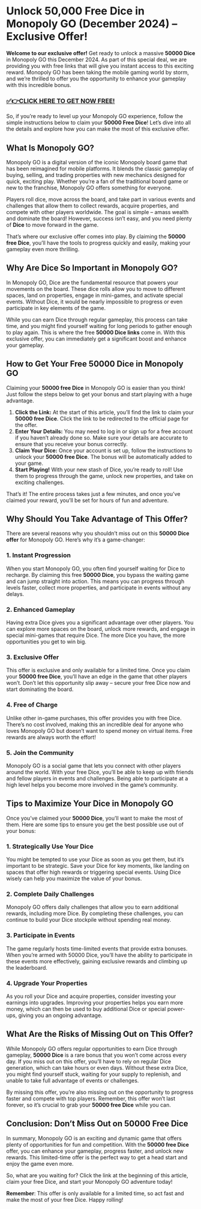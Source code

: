 # Unlock 50,000 Free Dice in Monopoly GO (December 2024) – Exclusive Offer!

**Welcome to our exclusive offer!** Get ready to unlock a massive **50000 Dice** in Monopoly GO this December 2024. As part of this special deal, we are providing you with free links that will give you instant access to this exciting reward. Monopoly GO has been taking the mobile gaming world by storm, and we’re thrilled to offer you the opportunity to enhance your gameplay with this incredible bonus.

### [✅👉CLICK HERE TO GET NOW FREE!](https://freeforyou.xyz/monopoly/go/)

So, if you’re ready to level up your Monopoly GO experience, follow the simple instructions below to claim your **50000 Free Dice**! Let’s dive into all the details and explore how you can make the most of this exclusive offer.

## What Is Monopoly GO?

Monopoly GO is a digital version of the iconic Monopoly board game that has been reimagined for mobile platforms. It blends the classic gameplay of buying, selling, and trading properties with new mechanics designed for quick, exciting play. Whether you’re a fan of the traditional board game or new to the franchise, Monopoly GO offers something for everyone.

Players roll dice, move across the board, and take part in various events and challenges that allow them to collect rewards, acquire properties, and compete with other players worldwide. The goal is simple – amass wealth and dominate the board! However, success isn’t easy, and you need plenty of **Dice** to move forward in the game.

That’s where our exclusive offer comes into play. By claiming the **50000 free Dice**, you’ll have the tools to progress quickly and easily, making your gameplay even more thrilling.

## Why Are Dice So Important in Monopoly GO?

In Monopoly GO, Dice are the fundamental resource that powers your movements on the board. These dice rolls allow you to move to different spaces, land on properties, engage in mini-games, and activate special events. Without Dice, it would be nearly impossible to progress or even participate in key elements of the game.

While you can earn Dice through regular gameplay, this process can take time, and you might find yourself waiting for long periods to gather enough to play again. This is where the free **50000 Dice links** come in. With this exclusive offer, you can immediately get a significant boost and enhance your gameplay.

## How to Get Your Free 50000 Dice in Monopoly GO

Claiming your **50000 free Dice** in Monopoly GO is easier than you think! Just follow the steps below to get your bonus and start playing with a huge advantage.

1. **Click the Link:** At the start of this article, you’ll find the link to claim your **50000 free Dice**. Click the link to be redirected to the official page for the offer.
2. **Enter Your Details:** You may need to log in or sign up for a free account if you haven’t already done so. Make sure your details are accurate to ensure that you receive your bonus correctly.
3. **Claim Your Dice:** Once your account is set up, follow the instructions to unlock your **50000 free Dice**. The bonus will be automatically added to your game.
4. **Start Playing!** With your new stash of Dice, you’re ready to roll! Use them to progress through the game, unlock new properties, and take on exciting challenges.

That’s it! The entire process takes just a few minutes, and once you’ve claimed your reward, you’ll be set for hours of fun and adventure.

## Why Should You Take Advantage of This Offer?

There are several reasons why you shouldn’t miss out on this **50000 Dice offer** for Monopoly GO. Here’s why it’s a game-changer:

### 1. **Instant Progression**

When you start Monopoly GO, you often find yourself waiting for Dice to recharge. By claiming this free **50000 Dice**, you bypass the waiting game and can jump straight into action. This means you can progress through levels faster, collect more properties, and participate in events without any delays.

### 2. **Enhanced Gameplay**

Having extra Dice gives you a significant advantage over other players. You can explore more spaces on the board, unlock more rewards, and engage in special mini-games that require Dice. The more Dice you have, the more opportunities you get to win big.

### 3. **Exclusive Offer**

This offer is exclusive and only available for a limited time. Once you claim your **50000 free Dice**, you’ll have an edge in the game that other players won’t. Don’t let this opportunity slip away – secure your free Dice now and start dominating the board.

### 4. **Free of Charge**

Unlike other in-game purchases, this offer provides you with free Dice. There’s no cost involved, making this an incredible deal for anyone who loves Monopoly GO but doesn’t want to spend money on virtual items. Free rewards are always worth the effort!

### 5. **Join the Community**

Monopoly GO is a social game that lets you connect with other players around the world. With your free Dice, you’ll be able to keep up with friends and fellow players in events and challenges. Being able to participate at a high level helps you become more involved in the game’s community.

## Tips to Maximize Your Dice in Monopoly GO

Once you’ve claimed your **50000 Dice**, you’ll want to make the most of them. Here are some tips to ensure you get the best possible use out of your bonus:

### 1. **Strategically Use Your Dice**

You might be tempted to use your Dice as soon as you get them, but it’s important to be strategic. Save your Dice for key moments, like landing on spaces that offer high rewards or triggering special events. Using Dice wisely can help you maximize the value of your bonus.

### 2. **Complete Daily Challenges**

Monopoly GO offers daily challenges that allow you to earn additional rewards, including more Dice. By completing these challenges, you can continue to build your Dice stockpile without spending real money.

### 3. **Participate in Events**

The game regularly hosts time-limited events that provide extra bonuses. When you’re armed with 50000 Dice, you’ll have the ability to participate in these events more effectively, gaining exclusive rewards and climbing up the leaderboard.

### 4. **Upgrade Your Properties**

As you roll your Dice and acquire properties, consider investing your earnings into upgrades. Improving your properties helps you earn more money, which can then be used to buy additional Dice or special power-ups, giving you an ongoing advantage.

## What Are the Risks of Missing Out on This Offer?

While Monopoly GO offers regular opportunities to earn Dice through gameplay, **50000 Dice** is a rare bonus that you won’t come across every day. If you miss out on this offer, you’ll have to rely on regular Dice generation, which can take hours or even days. Without these extra Dice, you might find yourself stuck, waiting for your supply to replenish, and unable to take full advantage of events or challenges.

By missing this offer, you’re also missing out on the opportunity to progress faster and compete with top players. Remember, this offer won’t last forever, so it’s crucial to grab your **50000 free Dice** while you can.

## Conclusion: Don’t Miss Out on 50000 Free Dice

In summary, Monopoly GO is an exciting and dynamic game that offers plenty of opportunities for fun and competition. With the **50000 free Dice** offer, you can enhance your gameplay, progress faster, and unlock new rewards. This limited-time offer is the perfect way to get a head start and enjoy the game even more.

So, what are you waiting for? Click the link at the beginning of this article, claim your free Dice, and start your Monopoly GO adventure today!

**Remember**: This offer is only available for a limited time, so act fast and make the most of your free Dice. Happy rolling!
